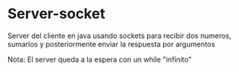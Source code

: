 # Server-socket

Server del cliente en java usando sockets para recibir dos numeros, sumarlos y posteriormente enviar la respuesta por argumentos

Nota: El server queda a la espera con un while "infinito"

